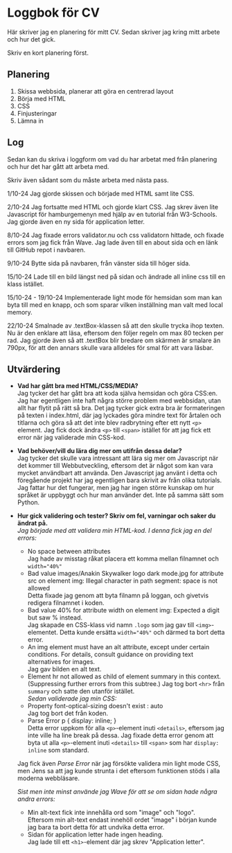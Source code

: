 # Loggbok för CV

Här skriver jag en planering för mitt CV.
Sedan skriver jag kring mitt arbete och hur det gick.

Skriv en kort planering först.

## Planering
1. Skissa webbsida, planerar att göra en centrerad layout
2. Börja med HTML
3. CSS
4. Finjusteringar
5. Lämna in

## Log

Sedan kan du skriva i loggform om vad du har arbetat med från planering och hur det har gått att arbeta med.

Skriv även sådant som du måste arbeta med nästa pass.

1/10-24
Jag gjorde skissen och började med HTML samt lite CSS.

2/10-24
Jag fortsatte med HTML och gjorde klart CSS. Jag skrev även lite Javascript för hamburgemenyn med hjälp av en tutorial från W3-Schools. Jag gjorde även en ny sida för application letter.

8/10-24
Jag fixade errors validator.nu och css validatorn hittade, och fixade errors som jag fick från Wave. Jag lade även till en about sida och en länk till GitHub repot i navbaren.

9/10-24
Bytte sida på navbaren, från vänster sida till höger sida.

15/10-24
Lade till en bild längst ned på sidan och ändrade all inline css till en klass istället.

15/10-24 - 19/10-24
Implementerade light mode för hemsidan som man kan byta till med en knapp, och som sparar vilken inställning man valt med local memory.

22/10-24
Smalnade av .textBox-klassen så att den skulle trycka ihop texten. Nu är den enklare att läsa, eftersom den följer regeln om max 80 tecken per rad. Jag gjorde även så att .textBox blir bredare om skärmen är smalare än 790px, för att den annars skulle vara alldeles för smal för att vara läsbar.

## Utvärdering
* **Vad har gått bra med HTML/CSS/MEDIA?**<br>
Jag tycker det har gått bra att koda själva hemsidan och göra CSS:en. Jag har egentligen inte haft några större problem med webbsidan, utan allt har flytit på rätt så bra. Det jag tycker gick extra bra är formateringen på texten i index.html, där jag lyckades göra mindre text för årtalen och titlarna och göra så att det inte blev radbrytning efter ett nytt ```<p>``` element. Jag fick dock ändra ```<p>``` till ```<span>``` istället för att jag fick ett error när jag validerade min CSS-kod.

* **Vad behöver/vill du lära dig mer om utifrån dessa delar?**<br>
Jag tycker det skulle vara intressant att lära sig mer om Javascript när det kommer till Webbutveckling, eftersom det är något som kan vara mycket användbart att använda. Den Javascript jag använt i detta och föregående projekt har jag egentligen bara skrivit av från olika tutorials. Jag fattar hur det fungerar, men jag har ingen större kunskap om hur språket är uppbyggt och hur man använder det. Inte på samma sätt som Python.

* **Hur gick validering och tester? Skriv om fel, varningar och saker du ändrat på.**<br>
*Jag började med att validera min HTML-kod. I denna fick jag en del errors:*
    * No space between attributes<br>
    Jag hade av misstag råkat placera ett komma mellan filnamnet och ```width="40%"```
    *  Bad value images/Anakin Skywalker logo dark mode.jpg for attribute src on element img: Illegal character in path segment: space is not allowed<br>
    Detta fixade jag genom att byta filnamn på loggan, och givetvis redigera filnamnet i koden.
    * Bad value 40% for attribute width on element img: Expected a digit but saw % instead.<br>
    Jag skapade en CSS-klass vid namn ```.logo``` som jag gav till ```<img>```-elementet. Detta kunde ersätta ```width="40%"``` och därmed ta bort detta error.
    * An img element must have an alt attribute, except under certain conditions. For details, consult guidance on providing text alternatives for images.<br>
    Jag gav bilden en alt text.
    * Element hr not allowed as child of element summary in this context. (Suppressing further errors from this subtree.)
    Jag tog bort ```<hr>``` från ```summary``` och satte den utanför istället.<br><brS>
*Sedan validerade jag min CSS:*
    * Property font-optical-sizing doesn't exist : auto<br>
    Jag tog bort det från koden.
    * Parse Error p { display: inline; }<br>
    Detta error uppkom för alla ```<p>```-element inuti ```<details>```, eftersom jag inte ville ha line break på dessa. Jag fixade detta error genom att byta ut alla ```<p>```-element inuti ```<details>``` till ```<span>``` som har ```display: inline``` som standard.<br>

    Jag fick även *Parse Error* när jag försökte validera min light mode CSS, men Jens sa att jag kunde strunta i det eftersom funktionen stöds i alla moderna webbläsare.

    *Sist men inte minst använde jag Wave för att se om sidan hade några andra errors:*
    * Min alt-text fick inte innehålla ord som "image" och "logo".<br>
    Eftersom min alt-text endast innehöll ordet "image" i början kunde jag bara ta bort detta för att undvika detta error.
    * Sidan för application letter hade ingen heading.<br>
    Jag lade till ett ```<h1>```-element där jag skrev "Application letter".